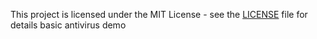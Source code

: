 This project is licensed under the MIT License - see the [LICENSE](./LICENSE) file for details
basic antivirus demo

